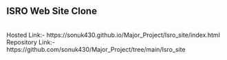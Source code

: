 <h2>ISRO Web Site Clone</h2>
<br>
Hosted Link:- https://sonuk430.github.io/Major_Project/Isro_site/index.html
<br>
Repository Link:- https://github.com/sonuk430/Major_Project/tree/main/Isro_site
